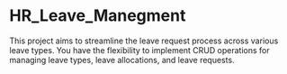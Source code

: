 # HR_Leave_Manegment
This project aims to streamline the leave request process across various leave types. You have the flexibility to implement CRUD operations for managing leave types, leave allocations, and leave requests.
